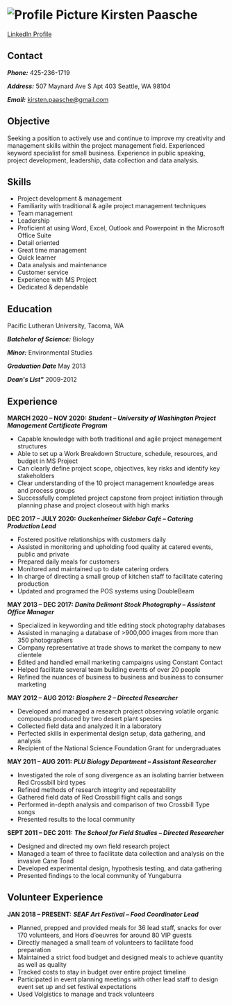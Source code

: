 # ![Profile Picture](https://user-images.githubusercontent.com/75688165/101948195-79dbf400-3ba6-11eb-831b-52376a7b351c.jpg) Kirsten Paasche
[LinkedIn Profile](https://www.linkedin.com/in/kirstenpaasche/)
## Contact
_**Phone:**_ 425-236-1719

_**Address:**_ 507 Maynard Ave S Apt 403
Seattle, WA 98104

_**Email:**_ kirsten.paasche@gmail.com

## Objective

Seeking a position to actively use and continue to improve my creativity and management skills within the project management field.  Experienced keyword specialist for small business.  Experience in public speaking, project development, leadership, data collection and data analysis.

## Skills
- Project development & management
- Familiarity with traditional & agile project management techniques
- Team management
- Leadership
- Proficient at using Word, Excel, Outlook and Powerpoint in the Microsoft Office Suite 
- Detail oriented
- Great time management
- Quick learner
- Data analysis and maintenance
- Customer service
- Experience with MS Project
- Dedicated & dependable

## Education
Pacific Lutheran University, Tacoma, WA

_**Batchelor of Science:**_ Biology

_**Minor:**_ Environmental Studies

_**Graduation Date**_ May 2013

_**Dean's List"**_ 2009-2012

## Experience

**MARCH 2020 – NOV 2020:**    _**Student – University of Washington Project Management Certificate
Program**_
- Capable knowledge with both traditional and agile project management structures
- Able to set up a Work Breakdown Structure, schedule, resources, and budget in MS Project
- Can clearly define project scope, objectives, key risks and identify key stakeholders
- Clear understanding of the 10 project management knowledge areas and process groups
- Successfully completed project capstone from project initiation through planning phase and project closeout with high marks

**DEC 2017 – JULY 2020:**    _**Guckenheimer Sidebar Café – Catering Production Lead**_
- Fostered positive relationships with customers daily
- Assisted in monitoring and upholding food quality at catered events, public and private
- Prepared daily meals for customers
- Monitored and maintained up to date catering orders
- In charge of directing a small group of kitchen staff to facilitate catering production
- Updated and programed the POS systems using DoubleBeam

**MAY 2013 – DEC 2017:**     _**Danita Delimont Stock Photography – Assistant Office Manager**_
- Specialized in keywording and title editing stock photography databases
- Assisted in managing a database of >900,000 images from more than 350 photographers
- Company representative at trade shows to market the company to new clientele
- Edited and handled email marketing campaigns using Constant Contact
- Helped facilitate several team building events of over 20 people
- Refined the nuances of business to business and business to consumer marketing

**MAY 2012 – AUG 2012:**     _**Biosphere 2 – Directed Researcher**_
- Developed and managed a research project observing volatile organic compounds produced by two desert plant species
- Collected field data and analyzed it in a laboratory
- Perfected skills in experimental design setup, data gathering, and analysis
- Recipient of the National Science Foundation Grant for undergraduates

**MAY 2011 – AUG 2011:**     _**PLU Biology Department – Assistant Researcher**_
- Investigated the role of song divergence as an isolating barrier between Red Crossbill bird types
- Refined methods of research integrity and repeatability
- Gathered field data of Red Crossbill flight calls and songs
- Performed in-depth analysis and comparison of two Crossbill Type songs
- Presented results to the local community

**SEPT 2011 – DEC 2011:**     _**The School for Field Studies – Directed Researcher**_
- Designed and directed my own field research project
- Managed a team of three to facilitate data collection and analysis on the invasive Cane Toad
- Developed experimental design, hypothesis testing, and data gathering
- Presented findings to the local community of Yungaburra

## Volunteer Experience
**JAN 2018 – PRESENT:**     _**SEAF Art Festival – Food Coordinator Lead**_
- Planned, prepped and provided meals for 36 lead staff, snacks for over 170 volunteers, and Hors d’oeuvres for around 80 VIP guests
- Directly managed a small team of volunteers to facilitate food preparation
- Maintained a strict food budget and designed meals to achieve quantity as well as quality
- Tracked costs to stay in budget over entire project timeline
- Participated in event planning meetings with other lead staff to design event set up and set festival expectations
- Used Volgistics to manage and track volunteers
